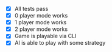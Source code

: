   - [X] All tests pass
  - [X] 0 player mode works
  - [X] 1 player mode works
  - [X] 2 player mode works
  - [X] Game is playable via CLI
  - [X] AI is able to play with some strategy
